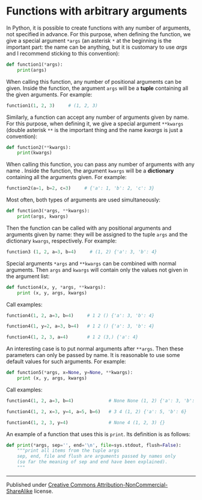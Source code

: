 # Functions with arbitrary arguments

In Python, it is possible to create functions with any number of arguments, not specified in advance. For this purpose, when defining the function, we give a special argument `*args` (an asterisk `*` at the beginning is the important part: the name can be anything, but it is customary to use _args_ and I recommend sticking to this convention):

```python
def function1(*args): 
    print(args)
```
When calling this function, any number of positional arguments can be given. Inside the function, the argument `args` will be a **tuple** containing all the given arguments. For example:

```python
function1(1, 2, 3)     # (1, 2, 3)
```
Similarly, a function can accept any number of arguments given by name. For this purpose, when defining it, we give a special argument `**kwargs` (double asterisk `**` is the important thing and the name _kwargs_ is just a convention):

```python
def function2(**kwargs):
    print(kwargs)
```
When calling this function, you can pass any number of arguments with any name . Inside the function, the argument `kwargs` will be a **dictionary** containing all the arguments given. For example:

```python
function2(a=1, b=2, c=3)     # {'a': 1, 'b': 2, 'c': 3}
```
Most often, both types of arguments are used simultaneously:

```python
def function3(*args, **kwargs): 
    print(args, kwargs)
```
Then the function can be called with any positional arguments and arguments given by name: they will be assigned to the tuple `args` and the dictionary `kwargs`, respectively. For example:

```python
function3 (1, 2, a=3, b=4)     # (1, 2) {'a': 3, 'b': 4}
```
Special arguments `*args` and `**kwargs` can be combined with normal arguments. Then `args` and  `kwargs` will contain only the values ​​not given in the argument list:

```python
def function4(x, y, *args, **kwargs):
    print (x, y, args, kwargs)
```
Call examples:

```python
function4(1, 2, a=3, b=4)     # 1 2 () {'a': 3, 'b': 4}

function4(1, y=2, a=3, b=4)   # 1 2 () {'a': 3, 'b': 4}

function4(1, 2, 3, a=4)       # 1 2 (3,) {'a': 4}
```
An interesting case is to put normal arguments  after `**args`. Then these parameters can only be passed by name. It is reasonable to use some default values for such arguments. For example:

```python
def function5(*args, x=None, y=None, **kwargs):
    print (x, y, args, kwargs)
```
Call examples:

```python
function4(1, 2, a=3, b=4)             # None None (1, 2) {'a': 3, 'b': 4}

function4(1, 2, x=3, y=4, a=5, b=6)   # 3 4 (1, 2) {'a': 5, 'b': 6}

function4(1, 2, 3, y=4)               # None 4 (1, 2, 3) {}
```
An example of a function that uses this is  `print`. Its definition is as follows:

```python
def print(*args, sep='', end='\n', file=sys.stdout, flush=False):
    """print all items from the tuple args
    sep, end, file and flush are arguments passed by names only
    (so far the meaning of sep and end have been explained).
    """
```


<hr />

Published under [Creative Commons Attribution-NonCommercial-ShareAlike](https://creativecommons.org/licenses/by-nc-sa/4.0/) license.
